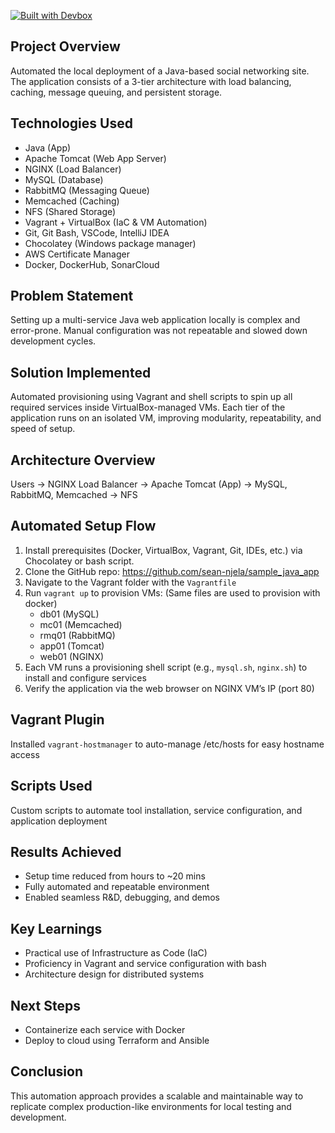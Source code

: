 [![Built with Devbox](https://www.jetify.com/img/devbox/shield_moon.svg)](https://www.jetify.com/devbox/docs/contributor-quickstart/)

## **Project Overview**
Automated the local deployment of a Java-based social networking site. The application consists of a 3-tier architecture with load balancing, caching, message queuing, and persistent storage.

## **Technologies Used**
- Java (App)
- Apache Tomcat (Web App Server)
- NGINX (Load Balancer)
- MySQL (Database)
- RabbitMQ (Messaging Queue)
- Memcached (Caching)
- NFS (Shared Storage)
- Vagrant + VirtualBox (IaC & VM Automation)
- Git, Git Bash, VSCode, IntelliJ IDEA
- Chocolatey (Windows package manager)
- AWS Certificate Manager
- Docker, DockerHub, SonarCloud

## **Problem Statement**
Setting up a multi-service Java web application locally is complex and error-prone. Manual configuration was not repeatable and slowed down development cycles.

## **Solution Implemented**
Automated provisioning using Vagrant and shell scripts to spin up all required services inside VirtualBox-managed VMs. Each tier of the application runs on an isolated VM, improving modularity, repeatability, and speed of setup.

## **Architecture Overview**
Users → NGINX Load Balancer → Apache Tomcat (App) → MySQL, RabbitMQ, Memcached → NFS

## **Automated Setup Flow**
1. Install prerequisites (Docker, VirtualBox, Vagrant, Git, IDEs, etc.) via Chocolatey or bash script.
2. Clone the GitHub repo: https://github.com/sean-njela/sample_java_app
3. Navigate to the Vagrant folder with the `Vagrantfile`
4. Run `vagrant up` to provision VMs: (Same files are used to provision with docker)
   - db01 (MySQL)
   - mc01 (Memcached)
   - rmq01 (RabbitMQ)
   - app01 (Tomcat)
   - web01 (NGINX)
5. Each VM runs a provisioning shell script (e.g., `mysql.sh`, `nginx.sh`) to install and configure services
6. Verify the application via the web browser on NGINX VM’s IP (port 80)

## **Vagrant Plugin**
Installed `vagrant-hostmanager` to auto-manage /etc/hosts for easy hostname access

## **Scripts Used**
Custom scripts to automate tool installation, service configuration, and application deployment

## **Results Achieved**
- Setup time reduced from hours to ~20 mins
- Fully automated and repeatable environment
- Enabled seamless R&D, debugging, and demos

## **Key Learnings**
- Practical use of Infrastructure as Code (IaC)
- Proficiency in Vagrant and service configuration with bash
- Architecture design for distributed systems

## **Next Steps**
- Containerize each service with Docker
- Deploy to cloud using Terraform and Ansible

## **Conclusion**
This automation approach provides a scalable and maintainable way to replicate complex production-like environments for local testing and development.
